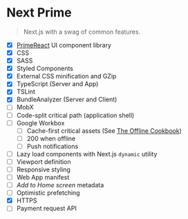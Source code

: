 # Next Prime

> Next.js with a swag of common features.

* [x] [PrimeReact](primefaces.org/primereact/) UI component library
* [x] CSS
* [x] SASS
* [x] Styled Components
* [x] External CSS minification and GZip
* [x] TypeScript (Server and App)
* [x] TSLint
* [x] BundleAnalyzer (Server and Client)
* [ ] MobX
* [ ] Code-split critical path (application shell)
* [ ] Google Workbox
  * [ ] Cache-first critical assets (See [The Offline Cookbook](https://developers.google.com/web/fundamentals/instant-and-offline/offline-cookbook/))
  * [ ] 200 when offline
  * [ ] Push notifications
* [ ] Lazy load components with Next.js `dynamic` utility
* [ ] Viewport definition
* [ ] Responsive styling
* [ ] Web App manifest
* [ ] _Add to Home screen_ metadata
* [ ] Optimistic prefetching
* [x] HTTPS
* [ ] Payment request API